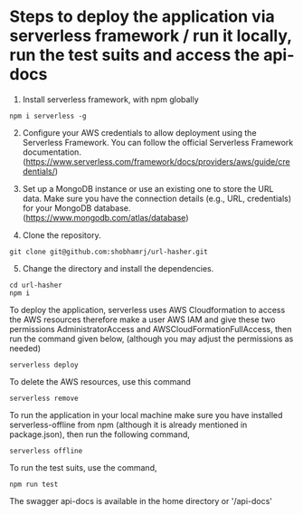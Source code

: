 # Steps to deploy the application via serverless framework / run it locally, run the test suits and access the api-docs

1. Install serverless framework, with npm globally
```
npm i serverless -g
```
2. Configure your AWS credentials to allow deployment using the Serverless Framework. You can follow the official Serverless Framework documentation. (https://www.serverless.com/framework/docs/providers/aws/guide/credentials/)

3. Set up a MongoDB instance or use an existing one to store the URL data. Make sure you have the connection details (e.g., URL, credentials) for your MongoDB database. (https://www.mongodb.com/atlas/database)
 
4. Clone the repository.
```
git clone git@github.com:shobhamrj/url-hasher.git
```
5. Change the directory and install the dependencies.
```
cd url-hasher
npm i
```

To deploy the application, serverless uses AWS Cloudformation to access the AWS resources therefore make a user AWS IAM and give these two permissions AdministratorAccess and AWSCloudFormationFullAccess, then run the command given below, (although you may adjust the permissions as needed)
``` 
serverless deploy
```
To delete the AWS resources, use this command
``` 
serverless remove
```


To run the application in your local machine make sure you have installed serverless-offline from npm (although it is already mentioned in package.json), then run the following command,
``` 
serverless offline
```

To run the test suits, use the command,
```
npm run test
```

The swagger api-docs is available in the home directory or '/api-docs'


